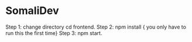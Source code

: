 # SomaliDev
 

Step 1: change directory cd frontend.
Step 2: npm install { you only have to run this the first time}
Step 3: npm start.